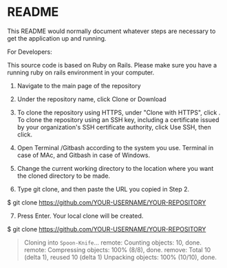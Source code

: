 # README

This README would normally document whatever steps are necessary to get the
application up and running.

For Developers:

This source code is based on Ruby on Rails. Please make sure you have a running ruby on rails environment in your computer.

1. Navigate to the main page of the repository

2. Under the repository name, click Clone or Download

3. To clone the repository using HTTPS, under "Clone with HTTPS", click . To clone the repository using an SSH key, including a certificate issued by your organization's SSH certificate authority, click Use SSH, then click.

4. Open Terminal /Gitbash according to the system you use. Terminal in case of MAc, and Gitbash in case of Windows.

5. Change the current working directory to the location where you want the cloned directory to be made.

6. Type git clone, and then paste the URL you copied in Step 2.

$ git clone https://github.com/YOUR-USERNAME/YOUR-REPOSITORY

7. Press Enter. Your local clone will be created.

$ git clone https://github.com/YOUR-USERNAME/YOUR-REPOSITORY
> Cloning into `Spoon-Knife`...
> remote: Counting objects: 10, done.
> remote: Compressing objects: 100% (8/8), done.
> remove: Total 10 (delta 1), reused 10 (delta 1)
> Unpacking objects: 100% (10/10), done.
